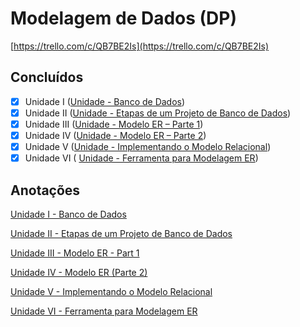 # Modelagem de Dados (DP)

[https://trello.com/c/QB7BE2Is](https://trello.com/c/QB7BE2Is)

## Concluídos

- [x]  Unidade I ([Unidade - Banco de Dados](https://bb.cruzeirodosulvirtual.com.br/courses/1/CVCS_EAD_2088020/content/_19688039_1/novo-html-cruzeiro-unidade1/index.html))
- [x]  Unidade II ([Unidade - Etapas de um Projeto de Banco de Dados](https://bb.cruzeirodosulvirtual.com.br/courses/1/CVCS_EAD_2088020/content/_19688042_1/index.html))
- [x]  Unidade III ([Unidade - Modelo ER – Parte 1](https://bb.cruzeirodosulvirtual.com.br/courses/1/CVCS_EAD_2088020/content/_19688045_1/index.html))
- [x]  Unidade IV ([Unidade - Modelo ER – Parte 2](https://bb.cruzeirodosulvirtual.com.br/courses/1/CVCS_EAD_2088020/content/_19688048_1/index.html))
- [x]  Unidade V ([Unidade - Implementando o Modelo Relacional](https://bb.cruzeirodosulvirtual.com.br/courses/1/CVCS_EAD_2088020/content/_19688051_1/index.html))
- [x]  Unidade VI ( [Unidade - Ferramenta para Modelagem ER](https://bb.cruzeirodosulvirtual.com.br/courses/1/CVCS_EAD_2088020/content/_19688054_1/index.html))

## Anotações

[Unidade I - Banco de Dados ](Modelagem%20de%20Dados%20(DP)%201d0f2c1d02e08003b892e79a3badbca8/Unidade%20I%20-%20Banco%20de%20Dados%201d0f2c1d02e080bd8017d54083457a2d.md)

[Unidade II - Etapas de um Projeto de Banco de Dados](Modelagem%20de%20Dados%20(DP)%201d0f2c1d02e08003b892e79a3badbca8/Unidade%20II%20-%20Etapas%20de%20um%20Projeto%20de%20Banco%20de%20Dado%201d0f2c1d02e08055b7eacacfb1f65295.md)

[Unidade III - Modelo ER - Part 1](Modelagem%20de%20Dados%20(DP)%201d0f2c1d02e08003b892e79a3badbca8/Unidade%20III%20-%20Modelo%20ER%20-%20Part%201%201d0f2c1d02e08082bb66e698ac0e8d1c.md)

[Unidade IV - Modelo ER (Parte 2)](Modelagem%20de%20Dados%20(DP)%201d0f2c1d02e08003b892e79a3badbca8/Unidade%20IV%20-%20Modelo%20ER%20(Parte%202)%201d0f2c1d02e0800c8562f3b1233e3703.md)

[Unidade V - Implementando o Modelo Relacional](Modelagem%20de%20Dados%20(DP)%201d0f2c1d02e08003b892e79a3badbca8/Unidade%20V%20-%20Implementando%20o%20Modelo%20Relacional%201d0f2c1d02e080d5a5e0d8993682e911.md)

[Unidade VI - Ferramenta para Modelagem ER](Modelagem%20de%20Dados%20(DP)%201d0f2c1d02e08003b892e79a3badbca8/Unidade%20VI%20-%20Ferramenta%20para%20Modelagem%20ER%201d0f2c1d02e0807fa3caef73aa103df6.md)